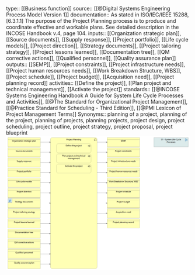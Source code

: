 type:: [[Business function]]
source:: [[@Digital Systems Engineering Process Model Version 1]]
documentation:: As stated in ISO/IEC/IEEE 15288, [6.3.1.1] The purpose of the Project Planning process is to produce and coordinate effective and workable plans.  See detailed description in the INCOSE Handbook v.4, page 104.
inputs:: [[Organization strategic plan]], [[Source documents]], [[Supply response]], [[Project portfolio]], [[Life cycle models]], [[Project direction]], [[Strategy documents]], [[Project tailoring strategy]], [[Project lessons learned]], [[Documentation tree]], [[QM corrective actions]], [[Qualified personnel]], [[Quality assurance plan]]
outputs:: [[SEMP]], [[Project constraints]], [[Project infrastructure needs]], [[Project human resources needs]], [[Work Breakdown Structure, WBS]], [[Project schedule]], [[Project budget]], [[Acquisition need]], [[Project planning record]]
activities:: [[Define the project]], [[Plan project and technical management]], [[Activate the project]]
standards:: [[@INCOSE Systems Engineering Handbook A Guide for System Life Cycle Processes and Activities]], [[@The Standard for Organizational Project Management]], [[@Practice Standard for Scheduling - Third Edition]], [[@PMI Lexicon of Project Management Terms]]
Synonyms:: planning of a project, planning of the project, planning of projects, planning projects, project design, project scheduling, project outline, project strategy, project proposal, project blueprint
![image.png](../assets/image_1689445512569_0.png)
